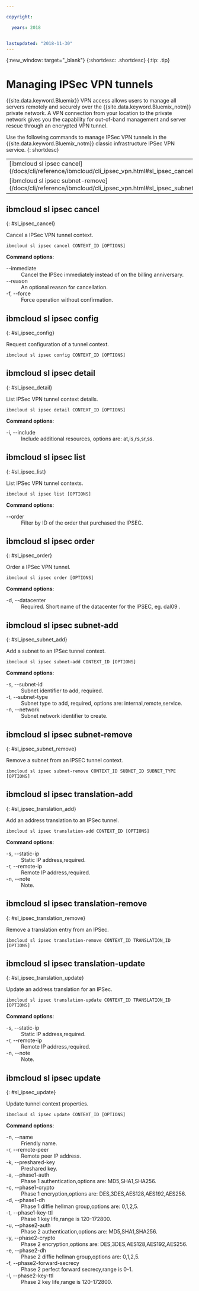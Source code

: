 ```yaml
---

copyright:

  years: 2018


lastupdated: "2018-11-30"
---
```


{:new_window: target="_blank"}
{:shortdesc: .shortdesc}
{:tip: .tip}

# Managing IPSec VPN tunnels

{{site.data.keyword.Bluemix}} VPN access allows users to manage all servers remotely and securely over the {{site.data.keyword.Bluemix_notm}} private network. A VPN connection from your location to the private network gives you the capability for out-of-band management and server rescue through an encrypted VPN tunnel.

Use the following commands to manage IPSec VPN tunnels in the {{site.data.keyword.Bluemix_notm}} classic infrastructure IPSec VPN service.
{: shortdesc}

<table summary="Alphabetically ordered {{site.data.keyword.Bluemix_notm}} IPSec VPN commands that have links that bring you to more info for the command">
 <thead>
 </thead>
 <tbody>
 <tr>
 <td>[ibmcloud sl ipsec cancel](/docs/cli/reference/ibmcloud/cli_ipsec_vpn.html#sl_ipsec_cancel)</td>
 <td>[ibmcloud sl ipsec config](/docs/cli/reference/ibmcloud/cli_ipsec_vpn.html#sl_ipsec_config)</td>
 <td>[ibmcloud sl ipsec detail](/docs/cli/reference/ibmcloud/cli_ipsec_vpn.html#sl_ipsec_detail)</td>
 <td>[ibmcloud sl ipsec list](/docs/cli/reference/ibmcloud/cli_ipsec_vpn.html#sl_ipsec_list)</td>
 <td>[ibmcloud sl ipsec order](/docs/cli/reference/ibmcloud/cli_ipsec_vpn.html#sl_ipsec_order)</td>
 <td>[ibmcloud sl ipsec subnet-add](/docs/cli/reference/ibmcloud/cli_ipsec_vpn.html#sl_ipsec_subnet_add)</td>
 </tr>
 <tr>
 <td>[ibmcloud sl ipsec subnet-remove](/docs/cli/reference/ibmcloud/cli_ipsec_vpn.html#sl_ipsec_subnet_remove)</td>
 <td>[ibmcloud sl ipsec translation-add](/docs/cli/reference/ibmcloud/cli_ipsec_vpn.html#sl_ipsec_translation_add)</td>
 <td>[ibmcloud sl ipsec translation-remove](/docs/cli/reference/ibmcloud/cli_ipsec_vpn.html#sl_ipsec_translation_remove)</td>
 <td>[ibmcloud sl ipsec translation-update](/docs/cli/reference/ibmcloud/cli_ipsec_vpn.html#sl_ipsec_translation_update)</td>
 <td>[ibmcloud sl ipsec update](/docs/cli/reference/ibmcloud/cli_ipsec_vpn.html#sl_ipsec_update)</td>
 </tr>
   </tbody>
 </table>

 ## ibmcloud sl ipsec cancel
{: #sl_ipsec_cancel}

Cancel a IPSec VPN tunnel context.
```
ibmcloud sl ipsec cancel CONTEXT_ID [OPTIONS]
```

<strong>Command options</strong>:
<dl>
<dt>--immediate</dt>
<dd>Cancel the IPSec immediately instead of on the billing anniversary.</dd>
<dt>--reason</dt>
<dd>An optional reason for cancellation.</dd>
<dt>-f, --force</dt>
<dd>Force operation without confirmation.</dd>
</dl>

## ibmcloud sl ipsec config
{: #sl_ipsec_config}

Request configuration of a tunnel context.
```
ibmcloud sl ipsec config CONTEXT_ID [OPTIONS]
```

## ibmcloud sl ipsec detail
{: #sl_ipsec_detail}

List IPSec VPN tunnel context details.
```
ibmcloud sl ipsec detail CONTEXT_ID [OPTIONS]
```

<strong>Command options</strong>:
<dl>
<dt>-i, --include</dt>
<dd>Include additional resources, options are: at,is,rs,sr,ss.</dd>
</dl>

## ibmcloud sl ipsec list
{: #sl_ipsec_list}

List IPSec VPN tunnel contexts.
```
ibmcloud sl ipsec list [OPTIONS]
```

<strong>Command options</strong>:
<dl>
<dt>--order</dt>
<dd>Filter by ID of the order that purchased the IPSEC.</dd>
</dl>

## ibmcloud sl ipsec order
{: #sl_ipsec_order}

Order a IPSec VPN tunnel.
```
ibmcloud sl ipsec order [OPTIONS]
```

<strong>Command options</strong>:
<dl>
<dt>-d, --datacenter</dt>
<dd>Required. Short name of the datacenter for the IPSEC, eg. dal09 .</dd>
</dl>

## ibmcloud sl ipsec subnet-add
{: #sl_ipsec_subnet_add}

Add a subnet to an IPSec tunnel context.
```
ibmcloud sl ipsec subnet-add CONTEXT_ID [OPTIONS]
```

<strong>Command options</strong>:
<dl>
<dt>-s, --subnet-id</dt>
<dd>Subnet identifier to add, required.</dd>
<dt>-t, --subnet-type</dt>
<dd>Subnet type to add, required, options are: internal,remote,service.</dd>
<dt>-n, --network</dt>
<dd>Subnet network identifier to create.</dd>
</dl>

## ibmcloud sl ipsec subnet-remove
{: #sl_ipsec_subnet_remove}

Remove a subnet from an IPSEC tunnel context.
```
ibmcloud sl ipsec subnet-remove CONTEXT_ID SUBNET_ID SUBNET_TYPE [OPTIONS]
```

## ibmcloud sl ipsec translation-add
{: #sl_ipsec_translation_add}

Add an address translation to an IPSec tunnel.
```
ibmcloud sl ipsec translation-add CONTEXT_ID [OPTIONS]
```

<strong>Command options</strong>:
<dl>
<dt>-s, --static-ip</dt>
<dd>Static IP address,required.</dd>
<dt>-r, --remote-ip</dt>
<dd>Remote IP address,required.</dd>
<dt>-n, --note</dt>
<dd>Note.</dd>
</dl>

## ibmcloud sl ipsec translation-remove
{: #sl_ipsec_translation_remove}

Remove a translation entry from an IPSec.
```
ibmcloud sl ipsec translation-remove CONTEXT_ID TRANSLATION_ID [OPTIONS]
```

## ibmcloud sl ipsec translation-update
{: #sl_ipsec_translation_update}

Update an address translation for an IPSec.
```
ibmcloud sl ipsec translation-update CONTEXT_ID TRANSLATION_ID [OPTIONS]
```

<strong>Command options</strong>:
<dl>
<dt>-s, --static-ip</dt>
<dd>Static IP address,required.</dd>
<dt>-r, --remote-ip</dt>
<dd>Remote IP address,required.</dd>
<dt>-n, --note</dt>
<dd>Note.</dd>
</dl>

## ibmcloud sl ipsec update
{: #sl_ipsec_update}

Update tunnel context properties.
```
ibmcloud sl ipsec update CONTEXT_ID [OPTIONS]
```

<strong>Command options</strong>:
<dl>
<dt>-n, --name</dt>
<dd>Friendly name.</dd>
<dt>-r, --remote-peer</dt>
<dd>Remote peer IP address.</dd>
<dt>-k, --preshared-key</dt>
<dd>Preshared key.</dd>
<dt>-a, --phase1-auth</dt>
<dd>Phase 1 authentication,options are: MD5,SHA1,SHA256.</dd>
<dt>-c, --phase1-crypto</dt>
<dd>Phase 1 encryption,options are: DES,3DES,AES128,AES192,AES256.</dd>
<dt>-d, --phase1-dh</dt>
<dd>Phase 1 diffie hellman group,options are: 0,1,2,5.</dd>
<dt>-t, --phase1-key-ttl</dt>
<dd>Phase 1 key life,range is 120-172800.</dd>
<dt>-u, --phase2-auth</dt>
<dd>Phase 2 authentication,options are: MD5,SHA1,SHA256.</dd>
<dt>-y, --phase2-crypto</dt>
<dd>Phase 2 encryption,options are: DES,3DES,AES128,AES192,AES256.</dd>
<dt>-e, --phase2-dh</dt>
<dd>Phase 2 diffie hellman group,options are: 0,1,2,5.</dd>
<dt>-f, --phase2-forward-secrecy</dt>
<dd>Phase 2 perfect forward secrecy,range is 0-1.</dd>
<dt>-l, --phase2-key-ttl</dt>
<dd>Phase 2 key life,range is 120-172800.</dd>
</dl>
